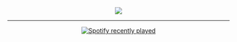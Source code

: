 <!-- h4 align="center">Hi 👋</h4-->
<div align="center">
  <a href="https://open.spotify.com/user/31bzd4gra6amj6cioyeyq2fe4qba">
    <img src="http://github-profile-summary-cards.vercel.app/api/cards/profile-details?username=MurageKabui&theme=zenburn">
  </a>
</div>

<!-- img src="http://github-profile-summary-cards.vercel.app/api/cards/repos-per-language?username=MurageKabui&theme=zenburn&exclude=html">
<img src="http://github-profile-summary-cards.vercel.app/api/cards/most-commit-language?username=MurageKabui&theme=zenburn&exclude=html" -->
<hr>
<div align="center">
  <a href="https://open.spotify.com/user/31bzd4gra6amj6cioyeyq2fe4qba">
    <img src="https://spotify-recently-played-readme.vercel.app/api?user=31bzd4gra6amj6cioyeyq2fe4qba&count=10&width=600" alt="Spotify recently played"  />
  </a>
</div>
